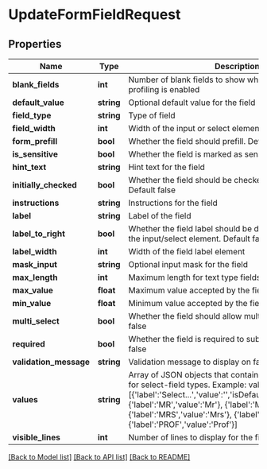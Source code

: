 # UpdateFormFieldRequest

## Properties

Name | Type | Description | Notes
------------ | ------------- | ------------- | -------------
**blank_fields** | **int** | Number of blank fields to show when progressive profiling is enabled | [optional] 
**default_value** | **string** | Optional default value for the field | [optional] 
**field_type** | **string** | Type of field | [optional] 
**field_width** | **int** | Width of the input or select element | [optional] 
**form_prefill** | **bool** | Whether the field should prefill.  Default true | [optional] 
**is_sensitive** | **bool** | Whether the field is marked as sensitive.  Default false | [optional] 
**hint_text** | **string** | Hint text for the field | [optional] 
**initially_checked** | **bool** | Whether the field should be checked upon loading.  Default false | [optional] 
**instructions** | **string** | Instructions for the field | [optional] 
**label** | **string** | Label of the field | [optional] 
**label_to_right** | **bool** | Whether the field label should be displayed to the right of the input/select element. Default false | [optional] 
**label_width** | **int** | Width of the field label element | [optional] 
**mask_input** | **string** | Optional input mask for the field | [optional] 
**max_length** | **int** | Maximum length for text type fields | [optional] 
**max_value** | **float** | Maximum value accepted by the field | [optional] 
**min_value** | **float** | Minimum value accepted by the field | [optional] 
**multi_select** | **bool** | Whether the field should allow multiple selections. Default false | [optional] 
**required** | **bool** | Whether the field is required to submit the form.  Default false | [optional] 
**validation_message** | **string** | Validation message to display on failed validation | [optional] 
**values** | **string** | Array of JSON objects that contain field attributes. Only for select-field types.  Example: values&#x3D;[{&#39;label&#39;:&#39;Select...&#39;,&#39;value&#39;:&#39;&#39;,&#39;isDefault&#39;:true,&#39;selected&#39;:true}, {&#39;label&#39;:&#39;MR&#39;,&#39;value&#39;:&#39;Mr&#39;}, {&#39;label&#39;:&#39;MS&#39;,&#39;value&#39;:&#39;Ms&#39;}, {&#39;label&#39;:&#39;MRS&#39;,&#39;value&#39;:&#39;Mrs&#39;}, {&#39;label&#39;:&#39;DR&#39;,&#39;value&#39;:&#39;Dr&#39;}, {&#39;label&#39;:&#39;PROF&#39;,&#39;value&#39;:&#39;Prof&#39;}] | [optional] 
**visible_lines** | **int** | Number of lines to display for the field element | [optional] 

[[Back to Model list]](../README.md#documentation-for-models) [[Back to API list]](../README.md#documentation-for-api-endpoints) [[Back to README]](../README.md)
